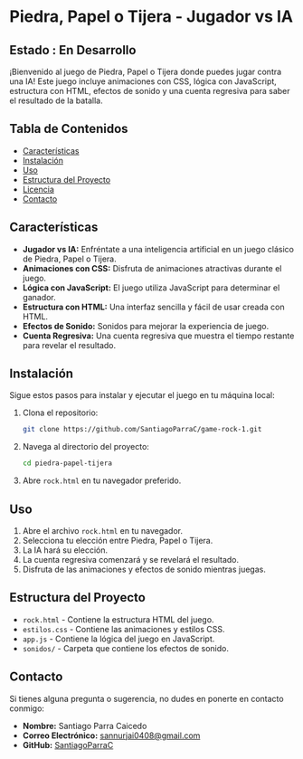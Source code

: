 # Piedra, Papel o Tijera - Jugador vs IA

## Estado : En Desarrollo

¡Bienvenido al juego de Piedra, Papel o Tijera donde puedes jugar contra una IA! Este juego incluye animaciones con CSS, lógica con JavaScript, estructura con HTML, efectos de sonido y una cuenta regresiva para saber el resultado de la batalla.

## Tabla de Contenidos

- [Características](#características)
- [Instalación](#instalación)
- [Uso](#uso)
- [Estructura del Proyecto](#estructura-del-proyecto)
- [Licencia](#licencia)
- [Contacto](#contacto)

## Características

- **Jugador vs IA:** Enfréntate a una inteligencia artificial en un juego clásico de Piedra, Papel o Tijera.
- **Animaciones con CSS:** Disfruta de animaciones atractivas durante el juego.
- **Lógica con JavaScript:** El juego utiliza JavaScript para determinar el ganador.
- **Estructura con HTML:** Una interfaz sencilla y fácil de usar creada con HTML.
- **Efectos de Sonido:** Sonidos para mejorar la experiencia de juego.
- **Cuenta Regresiva:** Una cuenta regresiva que muestra el tiempo restante para revelar el resultado.

## Instalación

Sigue estos pasos para instalar y ejecutar el juego en tu máquina local:

1. Clona el repositorio:

    ```sh
    git clone https://github.com/SantiagoParraC/game-rock-1.git
    ```

2. Navega al directorio del proyecto:

    ```sh
    cd piedra-papel-tijera
    ```

3. Abre `rock.html` en tu navegador preferido.

## Uso

1. Abre el archivo `rock.html` en tu navegador.
2. Selecciona tu elección entre Piedra, Papel o Tijera.
3. La IA hará su elección.
4. La cuenta regresiva comenzará y se revelará el resultado.
5. Disfruta de las animaciones y efectos de sonido mientras juegas.

## Estructura del Proyecto

- `rock.html` - Contiene la estructura HTML del juego.
- `estilos.css` - Contiene las animaciones y estilos CSS.
- `app.js` - Contiene la lógica del juego en JavaScript.
- `sonidos/` - Carpeta que contiene los efectos de sonido.

## Contacto

Si tienes alguna pregunta o sugerencia, no dudes en ponerte en contacto conmigo:

- **Nombre:** Santiago Parra Caicedo
- **Correo Electrónico:** sannurjai0408@gmail.com
- **GitHub:** [SantiagoParraC](https://SantiagoParrac/tuusuario)

